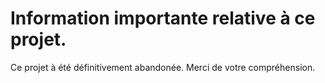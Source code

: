 # Information importante relative à ce projet.
Ce projet à été définitivement abandonée.
Merci de votre compréhension.
